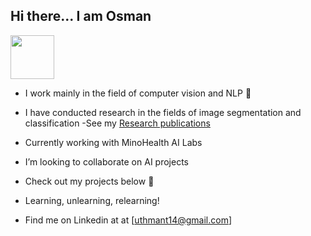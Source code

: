 ## Hi there... I am Osman
<img src="https://raw.githubusercontent.com/MartinHeinz/MartinHeinz/master/wave.gif" width="70" height="70"/> 

 
- I work mainly in the field of computer vision and NLP 🧠

- I have conducted research in the fields of image segmentation and classification
-See my [Research publications](https://ieeexplore.ieee.org/document/10253267)

- Currently working with MinoHealth AI Labs

- I’m looking to collaborate on AI projects

- Check out my projects below 🤩

- Learning, unlearning, relearning!

- Find me on Linkedin at at [uthmant14@gmail.com]
